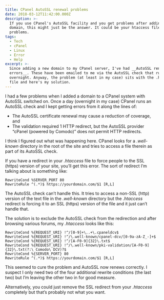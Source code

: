```yaml
---
title: CPanel AutoSSL renewal problems
date: 2018-03-12T11:42:00.000Z
description: >-
  If you use CPanel's AutoSSL facility and you get problems after adding a new
  domain, this might just be the answer. It could be your htaccess file causing
  problems.
tags:
  - Tech
  - cPanel
  - Linux
  - Error
  - Help
excerpt: >-
  Since adding a new domain to my CPanel server, I've had __AutoSSL renewal
  errors__. These have been emailed to me via the AutoSSL check that runs
  overnight. Anyway, the problem (at least in my case) sits with the .htaccess
  file and here's my solution.
---
```

I had a few problems when I added a domain to a CPanel system with AutoSSL switched on. Once a day (overnight in my case) CPanel runs an AutoSSL check and I kept getting errors from it along the lines of:

- The AutoSSL certificate renewal may cause a reduction of coverage, and
- The validation required 1 HTTP redirect, but the AutoSSL provider “cPanel (powered by Comodo)” does not permit HTTP redirects.

I think I figured out what was happening here. CPanel looks for a _.well-known_ directory in the root of the site and tries to access a file therein as part of its AutoSSL check.

If you have a redirect in your _.htaccess_ file to force people to the SSL (https) version of your site, you’ll get this error. The sort of redirect I’m talking about is something like:

    RewriteCond %SERVER_PORT 80 
    RewriteRule ^(.*)$ https://yourdomain.com/$1 [R,L]

The AutoSSL check can’t handle this. It tries to access a non-SSL (http) version of the text file in the _.well-known_ directory but the _.htaccess_ redirect is forcing it to an SSL (https) version of the file and it just can’t handle that.

The solution is to exclude the AutoSSL check from the redirection and after browsing various forums, my _.htaccess_ looks like this:

    RewriteCond %{REQUEST_URI} !^/[0-9]+\..+\.cpaneldcv$
    RewriteCond %{REQUEST_URI} !^/\.well-known/cpanel-dcv/[0-9a-zA-Z_-]+$
    RewriteCond %{REQUEST_URI} !^/[A-F0-9]{32}\.txt$
    RewriteCond %{REQUEST_URI} !^/\.well-known/pki-validation/[A-F0-9]{32}\.txt(?:\ Comodo\ DCV)?$
    RewriteCond %{SERVER_PORT} 80 
    RewriteRule ^(.*)$ https://yourdomain.com/$1 [R,L]

This seemed to cure the problem and AutoSSL now renews correctly. I suspect I only need two of the four additional rewrite conditions (the last two) but I’m leaving the other two in for good measure.

Alternatively, you could just remove the SSL redirect from your _.htaccess_ completely but that’s probably not what you want.
